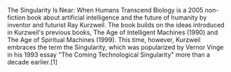 The Singularity Is Near: When Humans Transcend Biology is a 2005 non-fiction book about artificial intelligence and the future of humanity by inventor and futurist Ray Kurzweil.
The book builds on the ideas introduced in Kurzweil's previous books, The Age of Intelligent Machines (1990) and The Age of Spiritual Machines (1999). This time, however, Kurzweil embraces the term the Singularity, which was popularized by Vernor Vinge in his 1993 essay "The Coming Technological Singularity" more than a decade earlier.[1]
